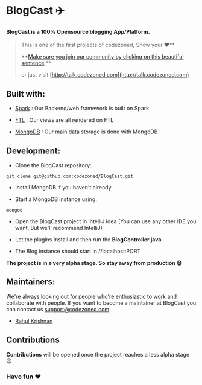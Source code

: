 # BlogCast :airplane:

#### BlogCast is a 100% Opensource blogging App/Platform.

> This is one of the first projects of codezoned, Show your :heart:**
> 
> **[Make sure you join our community by clicking on this beautiful sentence](http://talk.codezoned.com) **
> 
> or just visit [http://talk.codezoned.com](http://talk.codezoned.com)



## Built with:

- [Spark](http://sparkjava.com/) : Our Backend/web framework is built on Spark

- [FTL](https://freemarker.apache.org/) : Our views are all rendered on FTL

- [MongoDB](https://freemarker.apache.org/) : Our main data storage is done with MongoDB

## Development:

- Clone the BlogCast repository:

```
git clone git@github.com:codezoned/BlogCast.git
```

- Install MongoDB if you haven't already

- Start a MongoDB instance using:

```
mongod
```

- Open the BlogCast project in IntelliJ Idea (You can use any other IDE you want, But we'll recommend IntelliJ)

- Let the plugins Install and then run the **BlogController.java**

- The Blog instance should start in //localhost:PORT



**The project is in a very alpha stage. So stay away from production :sweat_smile:**



## Maintainers:

We're always looking out for people who're enthusiastic to work and collaborate with people. If you want to become a maintainer at BlogCast you can contact us support@codezoned.com

- [Rahul Krishnan](https://github.com/rahulkrishnan221)



## Contributions

**Contributions** will be opened once the project reaches a less alpha stage :wink:

### Have fun :heart:


